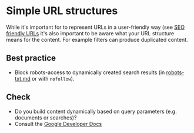 # Simple URL structures

While it's important for to represent URLs in a user-friendly way (see [SEO friendly URLs](seo-friendly-urls.md) it's also
important to be aware what your URL structure means for the content. For example filters can produce duplicated content.

## Best practice

* Block robots-access to dynamically created search results (in [robots-txt.md](robots-txt.md) or with `nofollow`).

## Check

* Do you build content dynamically based on query parameters (e.g. documents or searches)?
* Consult the [Google Developer Docs](https://developers.google.com/search/docs/advanced/guidelines/url-structure)
